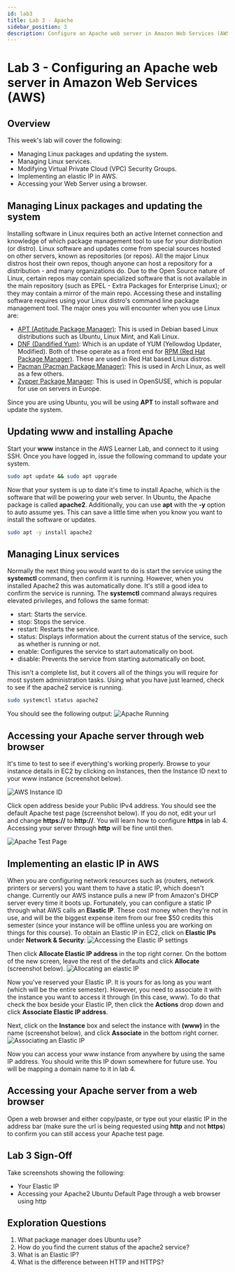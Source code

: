 ```yaml
---
id: lab3
title: Lab 3 - Apache
sidebar_position: 3
description: Configure an Apache web server in Amazon Web Services (AWS) with port 80 open from anywhere.
---
```


# Lab 3 - Configuring an Apache web server in Amazon Web Services (AWS)

## Overview

This week's lab will cover the following:

- Managing Linux packages and updating the system.
- Managing Linux services.
- Modifying Virtual Private Cloud (VPC) Security Groups.
- Implementing an elastic IP in AWS.
- Accessing your Web Server using a browser.

## Managing Linux packages and updating the system

Installing software in Linux requires both an active Internet connection and knowledge of which package management tool to use for your distribution (or distro). Linux software and updates come from special sources hosted on other servers, known as repositories (or repos). All the major Linux distros host their own repos, though anyone can host a repository for a distribution - and many organizations do. Due to the Open Source nature of Linux, certain repos may contain specialized software that is not available in the main repository (such as EPEL - Extra Packages for Enterprise Linux); or they may contain a mirror of the main repo.
Accessing these and installing software requires using your Linux distro's command line package management tool. The major ones you will encounter when you use Linux are:

- [APT (Aptitude Package Manager)](https://manpages.ubuntu.com/manpages/xenial/man8/apt.8.html): This is used in Debian based Linux distributions such as Ubuntu, Linux Mint, and Kali Linux.
- [DNF (Dandified Yum)](https://man7.org/linux/man-pages/man5/dnf.conf.5.html): Which is an update of YUM (Yellowdog Updater, Modified). Both of these operate as a front end for [RPM (Red Hat Package Manager)](https://man7.org/linux/man-pages/man8/rpm.8.html). These are used in Red Hat based Linux distros.
- [Pacman (Pacman Package Manager)](https://archlinux.org/pacman/pacman.8.html): This is used in Arch Linux, as well as a few others.
- [Zypper Package Manager](https://www.unix.com/man-page/suse/8/zypper/"): This is used in OpenSUSE, which is popular for use on servers in Europe.

Since you are using Ubuntu, you will be using **APT** to install software and update the system.

## Updating www and installing Apache

Start your **www** instance in the AWS Learner Lab, and connect to it using SSH. Once you have logged in, issue the following command to update your system.

```bash
sudo apt update && sudo apt upgrade
```

Now that your system is up to date it's time to install Apache, which is the software that will be powering your web server. In Ubuntu, the Apache package is called **apache2**. Additionally, you can use **apt** with the **-y** option to auto assume yes. This can save a little time when you know you want to install the software or updates.

```bash
sudo apt -y install apache2
```

## Managing Linux services

Normally the next thing you would want to do is start the service using the **systemctl** command, then confirm it is running. However, when you installed Apache2 this was automatically done. It's still a good idea to confirm the service is running. The **systemctl** command always requires elevated privileges, and follows the same format:

- start: Starts the service.
- stop: Stops the service.
- restart: Restarts the service.
- status: Displays information about the current status of the service, such as whether is running or not.
- enable: Configures the service to start automatically on boot.
- disable: Prevents the service from starting automatically on boot.

This isn't a complete list, but it covers all of the things you will require for most system administration tasks. Using what you have just learned, check to see if the apache2 service is running.

```bash
sudo systemctl status apache2
```

You should see the following output:
![Apache Running](/img/apache-running.png)

## Accessing your Apache server through web browser

It's time to test to see if everything's working properly. Browse to your instance details in EC2 by clicking on Instances, then the Instance ID next to your www instance (screenshot below).

![AWS Instance ID](/img/aws-instance-id.png)

Click open address beside your Public IPv4 address. You should see the default Apache test page (screenshot below). If you do not, edit your url and change **https://** to **http://**. You will learn how to configure **https** in lab 4. Accessing your server through **http** will be fine until then.

![Apache Test Page](/img/apache-default.png)

## Implementing an elastic IP in AWS

When you are configuring network resources such as (routers, network printers or servers) you want them to have a static IP, which doesn't change. Currently our AWS instance pulls a new IP from Amazon's DHCP server every time it boots up. Fortunately, you can configure a static IP through what AWS calls an **Elastic IP**. These cost money when they're not in use, and will be the biggest expense item from our free $50 credits this semester (since your instance will be offline unless you are working on things for this course). To obtain an Elastic IP in EC2, click on **Elastic IPs** under **Network & Security**:
![Accessing the Elastic IP settings](/img/elastic-ip.png)

Then click **Allocate Elastic IP address** in the top right corner. On the bottom of the new screen, leave the rest of the defaults and click **Allocate** (screenshot below).
![Allocating an elastic IP](/img/elastic-ip2.png)

Now you've reserved your Elastic IP. It is yours for as long as you want (which will be the entire semester). However, you need to associate it with the instance you want to access it through (in this case, www). To do that check the box beside your Elastic IP, then click the **Actions** drop down and click **Associate Elastic IP address**.

Next, click on the **Instance** box and select the instance with **(www)** in the name (screenshot below), and click **Associate** in the bottom right corner.
![Associating an Elastic IP](/img/associate-elastic-ip.png)

Now you can access your www instance from anywhere by using the same IP address. You should write this IP down somewhere for future use. You will be mapping a domain name to it in lab 4.

## Accessing your Apache server from a web browser

Open a web browser and either copy/paste, or type out your elastic IP in the address bar (make sure the url is being requested using **http** and not **https**) to confirm you can still access your Apache test page.

## Lab 3 Sign-Off

Take screenshots showing the following:

- Your Elastic IP
- Accessing your Apache2 Ubuntu Default Page through a web browser using http

## Exploration Questions

1. What package manager does Ubuntu use?
1. How do you find the current status of the apache2 service?
1. What is an Elastic IP?
1. What is the difference between HTTP and HTTPS?
